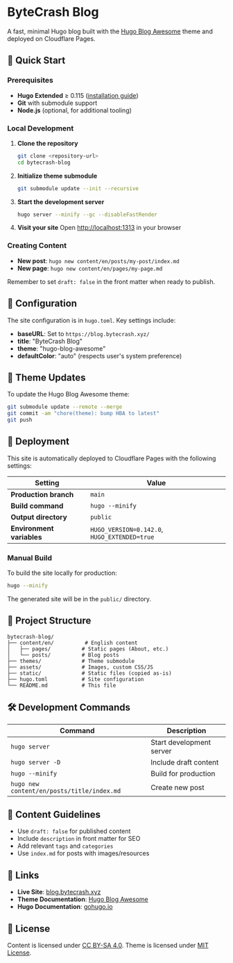 # ByteCrash Blog

A fast, minimal Hugo blog built with the [Hugo Blog Awesome](https://github.com/hugo-sid/hugo-blog-awesome) theme and deployed on Cloudflare Pages.

## 🚀 Quick Start

### Prerequisites

- **Hugo Extended** ≥ 0.115 ([installation guide](https://gohugo.io/installation/))
- **Git** with submodule support
- **Node.js** (optional, for additional tooling)

### Local Development

1. **Clone the repository**
   ```bash
   git clone <repository-url>
   cd bytecrash-blog
   ```

2. **Initialize theme submodule**
   ```bash
   git submodule update --init --recursive
   ```

3. **Start the development server**
   ```bash
   hugo server --minify --gc --disableFastRender
   ```

4. **Visit your site**
   Open [http://localhost:1313](http://localhost:1313) in your browser

### Creating Content

- **New post**: `hugo new content/en/posts/my-post/index.md`
- **New page**: `hugo new content/en/pages/my-page.md`

Remember to set `draft: false` in the front matter when ready to publish.

## 🔧 Configuration

The site configuration is in `hugo.toml`. Key settings include:

- **baseURL**: Set to `https://blog.bytecrash.xyz/`
- **title**: "ByteCrash Blog"
- **theme**: "hugo-blog-awesome"
- **defaultColor**: "auto" (respects user's system preference)

## 🎨 Theme Updates

To update the Hugo Blog Awesome theme:

```bash
git submodule update --remote --merge
git commit -am "chore(theme): bump HBA to latest"
git push
```

## 🚀 Deployment

This site is automatically deployed to Cloudflare Pages with the following settings:

| Setting | Value |
|---------|-------|
| **Production branch** | `main` |
| **Build command** | `hugo --minify` |
| **Output directory** | `public` |
| **Environment variables** | `HUGO_VERSION=0.142.0`, `HUGO_EXTENDED=true` |

### Manual Build

To build the site locally for production:

```bash
hugo --minify
```

The generated site will be in the `public/` directory.

## 📁 Project Structure

```
bytecrash-blog/
├── content/en/          # English content
│   ├── pages/          # Static pages (About, etc.)
│   └── posts/          # Blog posts
├── themes/             # Theme submodule
├── assets/             # Images, custom CSS/JS
├── static/             # Static files (copied as-is)
├── hugo.toml           # Site configuration
└── README.md           # This file
```

## 🛠️ Development Commands

| Command | Description |
|---------|-------------|
| `hugo server` | Start development server |
| `hugo server -D` | Include draft content |
| `hugo --minify` | Build for production |
| `hugo new content/en/posts/title/index.md` | Create new post |

## 📝 Content Guidelines

- Use `draft: false` for published content
- Include `description` in front matter for SEO
- Add relevant `tags` and `categories`
- Use `index.md` for posts with images/resources

## 🔗 Links

- **Live Site**: [blog.bytecrash.xyz](https://blog.bytecrash.xyz)
- **Theme Documentation**: [Hugo Blog Awesome](https://github.com/hugo-sid/hugo-blog-awesome)
- **Hugo Documentation**: [gohugo.io](https://gohugo.io/)

## 📄 License

Content is licensed under [CC BY-SA 4.0](https://creativecommons.org/licenses/by-sa/4.0/).
Theme is licensed under [MIT License](https://github.com/hugo-sid/hugo-blog-awesome/blob/main/LICENSE).